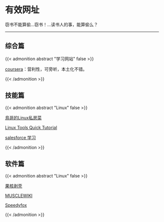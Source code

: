 # 有效网址


窃书不能算偷...窃书！...读书人的事，能算偷么？

<!--more-->

----

## 综合篇

{{< admonition abstract "学习网站" false >}}

[coursera](https://www.coursera.org/)：营利性，可旁听，本土化不错。

{{< /admonition >}}

## 技能篇

{{< admonition abstract "Linux" false >}}

[鳥哥的Linux私房菜](http://cn.linux.vbird.org/)

[Linux Tools Quick Tutorial](https://linuxtools-rst.readthedocs.io/zh_CN/latest/index.html)

[salesforce 学习](https://www.cnblogs.com/zero-zyq/)

{{< /admonition >}}

## 软件篇

{{< admonition abstract "Linux" false >}}

[果核剥壳](https://www.ghxi.com/)

[MUSCLEWIKI](https://musclewiki.com/)

[Speedyfox](https://crystalidea.com/speedyfox)

{{< /admonition >}}


